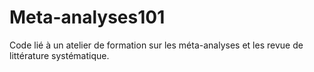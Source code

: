 # Meta-analyses101
Code lié à un atelier de formation sur les méta-analyses et les revue de littérature systématique.
